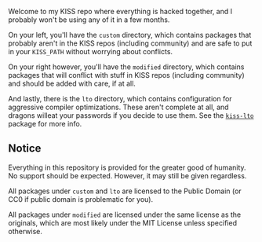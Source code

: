 Welcome to my KISS repo where everything is hacked together, and I probably won't
be using any of it in a few months.

On your left, you'll have the `custom` directory, which contains packages that
probably aren't in the KISS repos (including community) and are safe to put in
your `KISS_PATH` without worrying about conflicts.

On your right however, you'll have the `modified` directory, which contains 
packages that will conflict with stuff in KISS repos (including community) and 
should be added with care, if at all.

And lastly, there is the `lto` directory, which contains configuration for 
aggressive compiler optimizations. These aren't complete at all, and dragons willeat your passwords if you decide to use them. See the 
[`kiss-lto`](lto/kiss-lto/README.md) package for more info.

## Notice

Everything in this repository is provided for the greater good of humanity. No
support should be expected. However, it may still be given regardless.

All packages under `custom` and `lto` are licensed to the Public Domain (or CC0
if public domain is problematic for you).

All packages under `modified` are licensed under the same license as the
originals, which are most likely under the MIT License unless specified 
otherwise.

